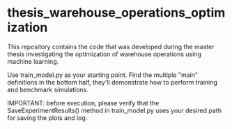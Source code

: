 # thesis_warehouse_operations_optimization
This repository contains the code that was developed during the master thesis investigating the optimization of warehouse operations using machine learning. 

Use train_model.py as your starting point. Find the multiple "main" definitions in the bottom half, they'll demonstrate how to perform training and benchmark simulations.

IMPORTANT: before execution, please verify that the SaveExperimentResults() method in train_model.py uses your desired path for saving the plots and log.
